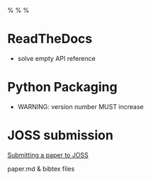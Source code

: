 %
%
%

# ReadTheDocs

* solve empty API reference


# Python Packaging

* WARNING: version number MUST increase

# JOSS submission

[Submitting a paper to JOSS](https://joss.readthedocs.io/en/latest/submitting.html)

paper.md & bibtex files

